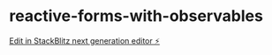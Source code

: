 # reactive-forms-with-observables

[Edit in StackBlitz next generation editor ⚡️](https://stackblitz.com/~/github.com/NamitaMalik/reactive-forms-with-observables)